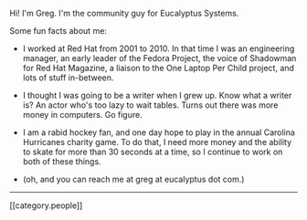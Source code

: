 Hi!  I'm Greg.  I'm the community guy for Eucalyptus Systems.

Some fun facts about me:

* I worked at Red Hat from 2001 to 2010.  In that time I was an engineering manager, an early leader of the Fedora Project, the voice of Shadowman for Red Hat Magazine, a liaison to the One Laptop Per Child project, and lots of stuff in-between.

* I thought I was going to be a writer when I grew up.  Know what a writer is?  An actor who's too lazy to wait tables.  Turns out there was more money in computers.  Go figure.

* I am a rabid hockey fan, and one day hope to play in the annual Carolina Hurricanes charity game.  To do that, I need more money and the ability to skate for more than 30 seconds at a time, so I continue to work on both of these things.

* (oh, and you can reach me at greg at eucalyptus dot com.)

*****
[[category.people]]
